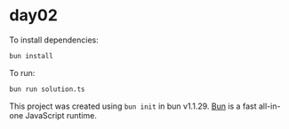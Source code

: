 # day02

To install dependencies:

```bash
bun install
```

To run:

```bash
bun run solution.ts
```

This project was created using `bun init` in bun v1.1.29. [Bun](https://bun.sh) is a fast all-in-one JavaScript runtime.
